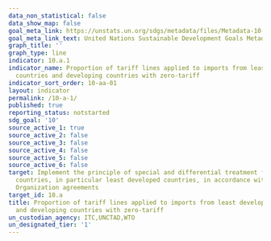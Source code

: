```yaml
---
data_non_statistical: false
data_show_map: false
goal_meta_link: https://unstats.un.org/sdgs/metadata/files/Metadata-10-0A-01.pdf
goal_meta_link_text: United Nations Sustainable Development Goals Metadata (pdf 564kB)
graph_title: ''
graph_type: line
indicator: 10.a.1
indicator_name: Proportion of tariff lines applied to imports from least developed
  countries and developing countries with zero-tariff
indicator_sort_order: 10-aa-01
layout: indicator
permalink: /10-a-1/
published: true
reporting_status: notstarted
sdg_goal: '10'
source_active_1: true
source_active_2: false
source_active_3: false
source_active_4: false
source_active_5: false
source_active_6: false
target: Implement the principle of special and differential treatment for developing
  countries, in particular least developed countries, in accordance with World Trade
  Organization agreements
target_id: 10.a
title: Proportion of tariff lines applied to imports from least developed countries
  and developing countries with zero-tariff
un_custodian_agency: ITC,UNCTAD,WTO
un_designated_tier: '1'
---
```

